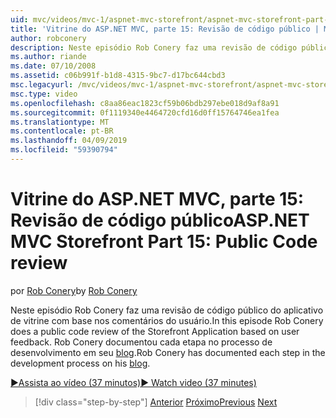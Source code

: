 ```yaml
---
uid: mvc/videos/mvc-1/aspnet-mvc-storefront/aspnet-mvc-storefront-part-15-public-code-review
title: 'Vitrine do ASP.NET MVC, parte 15: Revisão de código público | Microsoft Docs'
author: robconery
description: Neste episódio Rob Conery faz uma revisão de código público do aplicativo de vitrine com base nos comentários do usuário. Rob Conery documentou cada etapa no desenvolvimento de...
ms.author: riande
ms.date: 07/10/2008
ms.assetid: c06b991f-b1d8-4315-9bc7-d17bc644cbd3
msc.legacyurl: /mvc/videos/mvc-1/aspnet-mvc-storefront/aspnet-mvc-storefront-part-15-public-code-review
msc.type: video
ms.openlocfilehash: c8aa86eac1823cf59b06bdb297ebe018d9af8a91
ms.sourcegitcommit: 0f1119340e4464720cfd16d0ff15764746ea1fea
ms.translationtype: MT
ms.contentlocale: pt-BR
ms.lasthandoff: 04/09/2019
ms.locfileid: "59390794"
---
```

# <a name="aspnet-mvc-storefront-part-15-public-code-review"></a><span data-ttu-id="57f6a-104">Vitrine do ASP.NET MVC, parte 15: Revisão de código público</span><span class="sxs-lookup"><span data-stu-id="57f6a-104">ASP.NET MVC Storefront Part 15: Public Code review</span></span>

<span data-ttu-id="57f6a-105">por [Rob Conery](https://github.com/robconery)</span><span class="sxs-lookup"><span data-stu-id="57f6a-105">by [Rob Conery](https://github.com/robconery)</span></span>

<span data-ttu-id="57f6a-106">Neste episódio Rob Conery faz uma revisão de código público do aplicativo de vitrine com base nos comentários do usuário.</span><span class="sxs-lookup"><span data-stu-id="57f6a-106">In this episode Rob Conery does a public code review of the Storefront Application based on user feedback.</span></span> <span data-ttu-id="57f6a-107">Rob Conery documentou cada etapa no processo de desenvolvimento em seu [blog](http://blog.wekeroad.com/mvc-storefront/mvcstore-part-15/).</span><span class="sxs-lookup"><span data-stu-id="57f6a-107">Rob Conery has documented each step in the development process on his [blog](http://blog.wekeroad.com/mvc-storefront/mvcstore-part-15/).</span></span>

[<span data-ttu-id="57f6a-108">&#9654;Assista ao vídeo (37 minutos)</span><span class="sxs-lookup"><span data-stu-id="57f6a-108">&#9654; Watch video (37 minutes)</span></span>](https://channel9.msdn.com/Blogs/ASP-NET-Site-Videos/aspnet-mvc-storefront-part-15-public-code-review)

> [!div class="step-by-step"]
> <span data-ttu-id="57f6a-109">[Anterior](aspnet-mvc-storefront-part-14-rich-client-interaction.md)
> [Próximo](aspnet-mvc-storefront-part-16-membership-redo-with-openid.md)</span><span class="sxs-lookup"><span data-stu-id="57f6a-109">[Previous](aspnet-mvc-storefront-part-14-rich-client-interaction.md)
[Next](aspnet-mvc-storefront-part-16-membership-redo-with-openid.md)</span></span>
